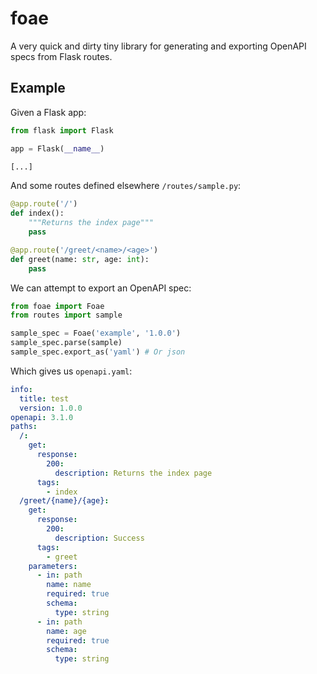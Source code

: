 # foae

A very quick and dirty tiny library for generating and exporting OpenAPI specs from Flask routes.

## Example

Given a Flask app:

```python
from flask import Flask

app = Flask(__name__)

[...]
```

And some routes defined elsewhere `/routes/sample.py`:

```python
@app.route('/')
def index():
    """Returns the index page"""
    pass

@app.route('/greet/<name>/<age>')
def greet(name: str, age: int):
    pass
```

We can attempt to export an OpenAPI spec:

```python
from foae import Foae
from routes import sample

sample_spec = Foae('example', '1.0.0')
sample_spec.parse(sample)
sample_spec.export_as('yaml') # Or json
```

Which gives us `openapi.yaml`:

```yaml
info:
  title: test
  version: 1.0.0
openapi: 3.1.0
paths:
  /:
    get:
      response:
        200:
          description: Returns the index page
      tags:
        - index
  /greet/{name}/{age}:
    get:
      response:
        200:
          description: Success
      tags:
        - greet
    parameters:
      - in: path
        name: name
        required: true
        schema:
          type: string
      - in: path
        name: age
        required: true
        schema:
          type: string
```
